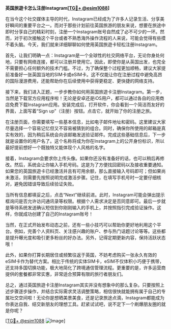 **英国旅遊卡怎么注册Instagram[[TG💪+ @esim1088](https://t.me/s/esim1088)]**

在当今这个社交媒体主导的时代，Instagram已经成为了许多人记录生活、分享美好瞬间的重要平台之一。而对于那些计划前往英国旅游的朋友来说，想要在旅途中即时分享自己的精彩时刻，注册一个Instagram账号自然成了必不可少的一环。然而，对于初次接触这个平台或者不熟悉海外操作流程的人来说，可能会觉得有些摸不着头脑。今天，我们就来详细聊聊如何使用英国旅遊卡轻松注册Instagram。

首先，让我们明确一点：Instagram是一个全球性的社交网络平台，无论你身处何地，只要有网络连接，都可以注册并使用它。因此，即使你是从英国出发，也完全不需要担心任何额外的技术门槛。不过，为了确保整个过程更加顺畅，建议大家提前准备好一张英国当地的SIM卡或eSIM卡。这不仅能让你在注册过程中避免高昂的国际漫游费用，还能帮助你在后续使用中获得更稳定、更快捷的网络支持。

接下来，我们进入正题，一步步教你如何用英国旅遊卡注册Instagram。第一步，当然是下载官方应用程序啦！无论是安卓还是iOS用户，都可以通过各自的应用商店免费下载Instagram应用。安装完成后，打开软件，你会看到一个简洁而友好的界面，上面写着“Sign up”（注册）按钮。点击它，就开始了你的注册之旅。

在注册页面，你需要填写一些基本信息，比如电子邮件地址和密码。这里建议大家尽量选择一个容易记忆但又不容易被猜到的组合。同时，确保你所使用的邮箱是真实有效的，因为稍后系统会向该邮箱发送验证邮件。完成这些基础信息后，下一步就是设置你的用户名了。这个名称将成为你在Instagram上的公开身份标识，所以最好提前想好一个既独特又能体现个人风格的名字。

接着，Instagram会要求你上传头像。如果你还没有准备好的话，也可以稍后再修改。然后，系统会让你输入手机号码。这是为了方便找回密码以及接收重要通知。如果您的英国旅遊卡已经激活并且有可用余额，那么直接输入号码即可；但如果尚未激活，则需要先按照说明完成激活步骤。记住，在填写手机号时一定要仔细核对，避免因错误导致后续验证失败。

当所有信息都填妥之后，点击“Next”继续前进。此时，Instagram可能会弹出提示框询问是否允许访问通讯录等权限。根据个人需求决定是否同意即可。最后一步就是等待系统发送确认短信到你刚刚输入的手机上，并按照指引完成验证操作。这样，你就成功创建了自己的Instagram账号！

当然，在正式开始发布动态之前，还有一些小技巧可以帮助你更好地利用这个平台。例如，完善个人资料页、关注感兴趣的账户、参与热门话题讨论等等。这些都是提升曝光度和吸引更多粉丝的好办法。另外，记得定期更新内容，保持活跃状态哦！

此外，如果你打算长期居住或频繁往返于英国，不妨考虑购买一张永久有效的eSIM卡作为替代方案。相比于传统的实体SIM卡，eSIM不仅体积小巧便于携带，还支持多国切换功能，极大地简化了跨境通信管理流程。更重要的是，许多运营商提供的套餐都非常实惠，非常适合预算有限的旅行者朋友们。

总之，通过英国旅遊卡注册Instagram其实并没有想象中的那么复杂。只要按照上述步骤逐步操作，并结合实际需求灵活调整策略，相信很快就能拥有属于自己的专属社交空间啦！无论你是想晒美景美食，还是记录旅途点滴，Instagram都能成为你表达自我、结交新朋友的理想工具。赶紧试试吧，说不定下一个刷爆朋友圈的就是你呢？

[[TG💪+ @esim1088](https://t.me/s/esim1088) ![Image](https://i.postimg.cc/4NQfJmqS/Snipaste-2025-05-13-00-14-12.png)]